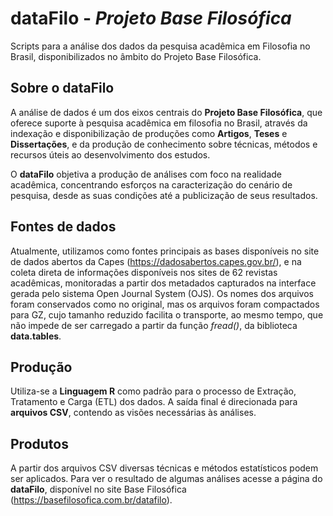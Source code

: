 # dataFilo - _Projeto Base Filosófica_

Scripts para a análise dos dados da pesquisa acadêmica em Filosofia no Brasil, disponibilizados no âmbito do Projeto Base Filosófica.

## Sobre o dataFilo

A análise de dados é um dos eixos centrais do __Projeto Base Filosófica__, que oferece suporte à pesquisa acadêmica em filosofia no Brasil, através da indexação e disponibilização de produções como __Artigos__, __Teses__ e __Dissertações__, e da produção de conhecimento sobre técnicas, métodos e recursos úteis ao desenvolvimento dos estudos.

O __dataFilo__ objetiva a produção de análises com foco na realidade acadêmica, concentrando esforços na caracterização do cenário de pesquisa, desde as suas condições até a publicização de seus resultados.

## Fontes de dados

Atualmente, utilizamos como fontes principais as bases disponíveis no site de dados abertos da Capes (https://dadosabertos.capes.gov.br/), e na coleta direta de informações disponíveis nos sites de 62 revistas acadêmicas, monitoradas a partir dos metadados capturados na interface gerada pelo sistema Open Journal System (OJS). Os nomes dos arquivos foram conservados como no original, mas os arquivos foram compactados para GZ, cujo tamanho reduzido facilita o transporte, ao mesmo tempo, que não impede de ser carregado a partir da função _fread()_, da biblioteca __data.tables__.

## Produção

Utiliza-se a __Linguagem R__ como padrão para o processo de Extração, Tratamento e Carga (ETL) dos dados. A saída final é direcionada para __arquivos CSV__, contendo as visões necessárias às análises.

## Produtos

A partir dos arquivos CSV diversas técnicas e métodos estatísticos podem ser aplicados. Para ver o resultado de algumas análises acesse a página do __dataFilo__, disponível no site Base Filosófica (https://basefilosofica.com.br/datafilo).